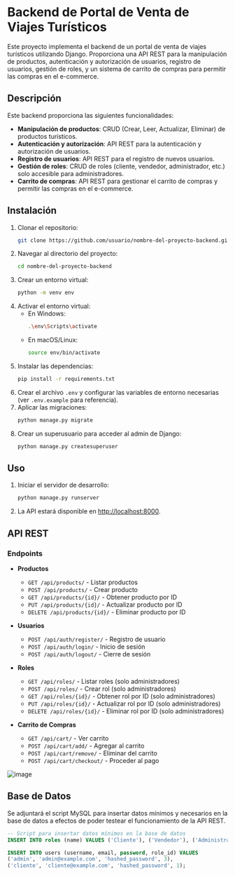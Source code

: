 # Backend de Portal de Venta de Viajes Turísticos

Este proyecto implementa el backend de un portal de venta de viajes turísticos utilizando Django. Proporciona una API REST para la manipulación de productos, autenticación y autorización de usuarios, registro de usuarios, gestión de roles, y un sistema de carrito de compras para permitir las compras en el e-commerce.

## Descripción

Este backend proporciona las siguientes funcionalidades:

- **Manipulación de productos**: CRUD (Crear, Leer, Actualizar, Eliminar) de productos turísticos.
- **Autenticación y autorización**: API REST para la autenticación y autorización de usuarios.
- **Registro de usuarios**: API REST para el registro de nuevos usuarios.
- **Gestión de roles**: CRUD de roles (cliente, vendedor, administrador, etc.) solo accesible para administradores.
- **Carrito de compras**: API REST para gestionar el carrito de compras y permitir las compras en el e-commerce.

## Instalación

1. Clonar el repositorio:
    ```bash
    git clone https://github.com/usuario/nombre-del-proyecto-backend.git
    ```
2. Navegar al directorio del proyecto:
    ```bash
    cd nombre-del-proyecto-backend
    ```
3. Crear un entorno virtual:
    ```bash
    python -m venv env
    ```
4. Activar el entorno virtual:
    - En Windows:
        ```bash
        .\env\Scripts\activate
        ```
    - En macOS/Linux:
        ```bash
        source env/bin/activate
        ```
5. Instalar las dependencias:
    ```bash
    pip install -r requirements.txt
    ```
6. Crear el archivo `.env` y configurar las variables de entorno necesarias (ver `.env.example` para referencia).
7. Aplicar las migraciones:
    ```bash
    python manage.py migrate
    ```
8. Crear un superusuario para acceder al admin de Django:
    ```bash
    python manage.py createsuperuser
    ```

## Uso

1. Iniciar el servidor de desarrollo:
    ```bash
    python manage.py runserver
    ```
2. La API estará disponible en [http://localhost:8000](http://localhost:8000).

## API REST

### Endpoints

- **Productos**
  - `GET /api/products/` - Listar productos
  - `POST /api/products/` - Crear producto
  - `GET /api/products/{id}/` - Obtener producto por ID
  - `PUT /api/products/{id}/` - Actualizar producto por ID
  - `DELETE /api/products/{id}/` - Eliminar producto por ID

- **Usuarios**
  - `POST /api/auth/register/` - Registro de usuario
  - `POST /api/auth/login/` - Inicio de sesión
  - `POST /api/auth/logout/` - Cierre de sesión

- **Roles**
  - `GET /api/roles/` - Listar roles (solo administradores)
  - `POST /api/roles/` - Crear rol (solo administradores)
  - `GET /api/roles/{id}/` - Obtener rol por ID (solo administradores)
  - `PUT /api/roles/{id}/` - Actualizar rol por ID (solo administradores)
  - `DELETE /api/roles/{id}/` - Eliminar rol por ID (solo administradores)

- **Carrito de Compras**
  - `GET /api/cart/` - Ver carrito
  - `POST /api/cart/add/` - Agregar al carrito
  - `POST /api/cart/remove/` - Eliminar del carrito
  - `POST /api/cart/checkout/` - Proceder al pago
 
![image](https://github.com/TravelDreams2024/ISPC2024/assets/45200064/8af0fdcb-3d91-4aae-a7a0-ae1515a61357)

## Base de Datos

Se adjuntará el script MySQL para insertar datos mínimos y necesarios en la base de datos a efectos de poder testear el funcionamiento de la API REST.

```sql
-- Script para insertar datos mínimos en la base de datos
INSERT INTO roles (name) VALUES ('Cliente'), ('Vendedor'), ('Administrador');

INSERT INTO users (username, email, password, role_id) VALUES 
('admin', 'admin@example.com', 'hashed_password', 3),
('cliente', 'cliente@example.com', 'hashed_password', 1);



